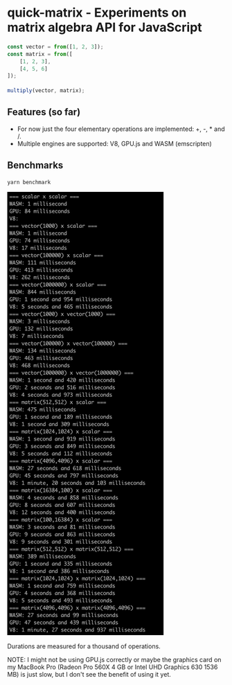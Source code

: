 # quick-matrix - Experiments on matrix algebra API for JavaScript

```ts
const vector = from([1, 2, 3]);
const matrix = from([
    [1, 2, 3],
    [4, 5, 6]
]);

multiply(vector, matrix);
```

## Features (so far)

- For now just the four elementary operations are implemented: +, -, * and /.
- Multiple engines are supported: V8, GPU.js and WASM (emscripten)

## Benchmarks

```sh
yarn benchmark
```

![](https://github.com/brunobasto/quick-matrix/blob/master/assets/benchmarks.png?raw=true)

Durations are measured for a thousand of operations.

NOTE: I might not be using GPU.js correctly or maybe the graphics card on my MacBook Pro (Radeon Pro 560X 4 GB or Intel UHD Graphics 630 1536 MB) is just slow, but I don't see the benefit of using it yet.

